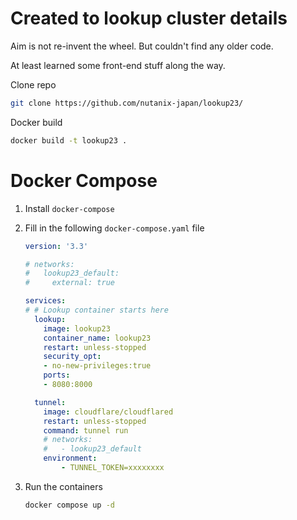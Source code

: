 # Created to lookup cluster details

Aim is not re-invent the wheel. But couldn't find any older code.

At least learned some front-end stuff along the way. 

Clone repo

```bash
git clone https://github.com/nutanix-japan/lookup23/
```

Docker build

```bash
docker build -t lookup23 .
```
# Docker Compose

1. Install ``docker-compose``
2. Fill in the following ``docker-compose.yaml`` file
   
    ```yaml
    version: '3.3'

    # networks:
    #   lookup23_default:
    #     external: true

    services: 
    # # Lookup container starts here 
      lookup:
        image: lookup23
        container_name: lookup23
        restart: unless-stopped
        security_opt:
        - no-new-privileges:true
        ports:
        - 8080:8000

      tunnel:
        image: cloudflare/cloudflared
        restart: unless-stopped
        command: tunnel run
        # networks:
        #   - lookup23_default
        environment:
            - TUNNEL_TOKEN=xxxxxxxx
    ```
3. Run the containers
    
    ```bash
    docker compose up -d
    ```
